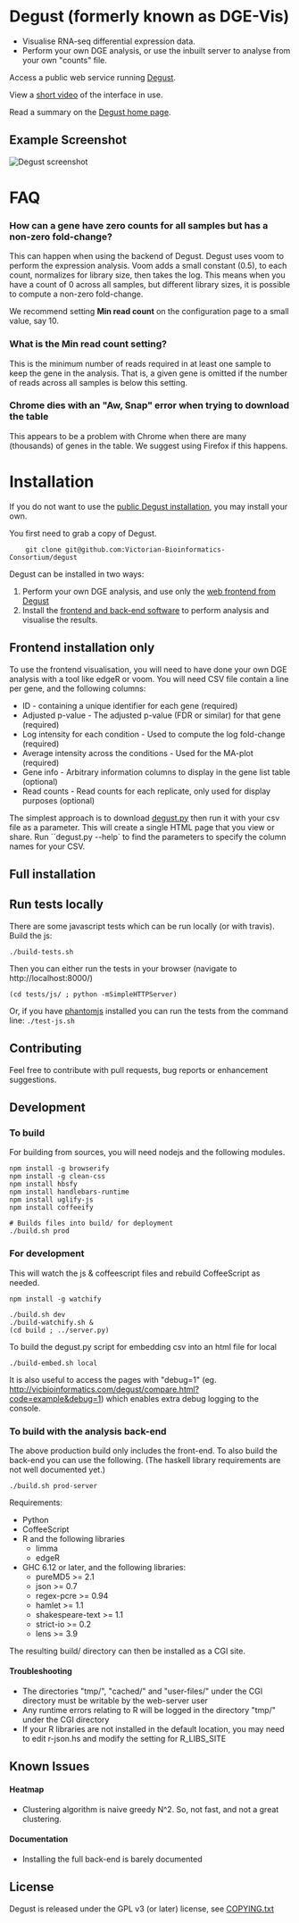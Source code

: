 # Degust (formerly known as DGE-Vis)

* Visualise RNA-seq differential expression data.
* Perform your own DGE analysis, or use the inbuilt server to analyse from your own "counts" file.

Access a public web service running [Degust](http://www.vicbioinformatics.com/degust).

View a [short video](https://www.youtube.com/watch?v=ucucQ_LtZ1g) of the interface in use.

Read a summary on the <a href='http://victorian-bioinformatics-consortium.github.io/degust/'>Degust home page</a>.

## Example Screenshot

![Degust screenshot](screenshot-2.png)

# FAQ

### How can a gene have zero counts for all samples but has a non-zero fold-change?

This can happen when using the backend of Degust.  Degust uses voom to perform the expression analysis.  Voom adds a small constant (0.5), to each count, normalizes for library size, then takes the log.  This means when you have a count of 0 across all samples, but different library sizes, it is possible to compute a non-zero fold-change.

We recommend setting **Min read count** on the configuration page to a small value, say 10.

### What is the **Min read count** setting?

This is the minimum number of reads required in at least one sample to keep the gene in the analysis.  That is, a given gene is omitted if the number of reads across all samples is below this setting.

### Chrome dies with an "Aw, Snap" error when trying to download the table

This appears to be a problem with Chrome when there are many (thousands) of genes in the table.  We suggest using Firefox if this happens.

# Installation

If you do not want to use the [public Degust installation](http://www.vicbioinformatics.com/degust), you may install your own.

You first need to grab a copy of Degust.

        git clone git@github.com:Victorian-Bioinformatics-Consortium/degust

Degust can be installed in two ways:

  1. Perform your own DGE analysis, and use only the [web frontend from Degust](#frontend-installation-only)
  2. Install the [frontend and back-end software](#full-installation) to perform analysis and visualise the results.

## Frontend installation only

To use the frontend visualisation, you will need to have done your own DGE analysis with a tool like edgeR or voom.  You will need CSV file contain a line per gene, and the following columns:

  * ID - containing a unique identifier for each gene (required)
  * Adjusted p-value - The adjusted p-value (FDR or similar) for that gene (required)
  * Log intensity for each condition - Used to compute the log fold-change (required)
  * Average intensity across the conditions - Used for the MA-plot (required)
  * Gene info - Arbitrary information columns to display in the gene list table (optional)
  * Read counts - Read counts for each replicate, only used for display purposes (optional)

The simplest approach is to download [degust.py](http://victorian-bioinformatics-consortium.github.io/degust/dist/latest/degust.py) then run it with your csv file as a parameter.  This will create a single HTML page that you view or share.  Run ``degust.py --help` to find the parameters to specify the column names for your CSV.

## Full installation

## Run tests locally

There are some javascript tests which can be run locally (or with travis).  Build the js:

    ./build-tests.sh

Then you can either run the tests in your browser (navigate to http://localhost:8000/)

    (cd tests/js/ ; python -mSimpleHTTPServer)

Or, if you have <a href='http://phantomjs.org/'>phantomjs</a> installed you can run the tests from the command line: `./test-js.sh`

## Contributing ##
Feel free to contribute with pull requests, bug reports or enhancement suggestions.

## Development

### To build
For building from sources, you will need nodejs and the following modules.

    npm install -g browserify
    npm install -g clean-css
    npm install hbsfy
    npm install handlebars-runtime
    npm install uglify-js
    npm install coffeeify

    # Builds files into build/ for deployment
    ./build.sh prod

### For development
This will watch the js & coffeescript files and rebuild CoffeeScript as needed.

    npm install -g watchify

    ./build.sh dev
    ./build-watchify.sh &
    (cd build ; ../server.py)

To build the degust.py script for embedding csv into an html file for local

    ./build-embed.sh local

It is also useful to access the pages with "debug=1" (eg. http://vicbioinformatics.com/degust/compare.html?code=example&debug=1) which enables extra debug logging to the console.


### To build with the analysis back-end
The above production build only includes the front-end.  To also build the back-end you can use the following.  (The haskell library requirements are not well documented yet.)

    ./build.sh prod-server

Requirements:

  * Python
  * CoffeeScript
  * R and the following libraries
    * limma
    * edgeR
  * GHC 6.12 or later, and the following libraries:
    * pureMD5 >= 2.1
    * json >= 0.7
    * regex-pcre >= 0.94
    * hamlet >= 1.1
    * shakespeare-text >= 1.1
    * strict-io >= 0.2
    * lens >= 3.9

The resulting build/ directory can then be installed as a CGI site.

#### Troubleshooting

  * The directories "tmp/", "cached/" and "user-files/" under the CGI directory must be writable by the web-server user
  * Any runtime errors relating to R will be logged in the directory "tmp/" under the CGI directory
  * If your R libraries are not installed in the default location, you may need to edit r-json.hs and modify the setting for R_LIBS_SITE

## Known Issues

#### Heatmap 

  * Clustering algorithm is naive greedy N^2.  So, not fast, and not a great clustering. 

#### Documentation

  * Installing the full back-end is barely documented

## License ##
Degust is released under the GPL v3 (or later) license, see <a href='http://github.com/Victorian-Bioinformatics-Consortium/degust/blob/master/COPYING.txt'>COPYING.txt</a>
